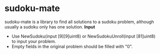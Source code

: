 # sudoku-mate
sudoku-mate is a library to find all solutions to a sudoku problem, although usually a sudoku only has one solution.
**Input**
- Use NewSudoku(input [9][9]uint8) or NewSudokuUnroll(input [81]uint8) to input your problem.
- Empty fields in the original problem should be filled with "0".
